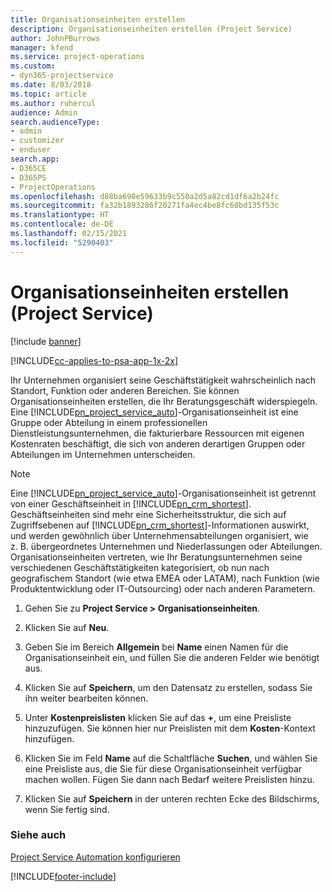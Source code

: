 ```yaml
---
title: Organisationseinheiten erstellen
description: Organisationseinheiten erstellen (Project Service)
author: JohnPBurrows
manager: kfend
ms.service: project-operations
ms.custom:
- dyn365-projectservice
ms.date: 8/03/2018
ms.topic: article
ms.author: ruhercul
audience: Admin
search.audienceType:
- admin
- customizer
- enduser
search.app:
- D365CE
- D365PS
- ProjectOperations
ms.openlocfilehash: d88ba698e59633b9c550a2d5a82cd1df6a2b24fc
ms.sourcegitcommit: fa32b1893286f20271fa4ec4be8fc68bd135f53c
ms.translationtype: HT
ms.contentlocale: de-DE
ms.lasthandoff: 02/15/2021
ms.locfileid: "5290403"
---
```

# <a name="create-organizational-units-project-service"></a>Organisationseinheiten erstellen (Project Service)

[!include [banner](../includes/psa-now-project-operations.md)]

[!INCLUDE[cc-applies-to-psa-app-1x-2x](../includes/cc-applies-to-psa-app-1x-2x.md)]

Ihr Unternehmen organisiert seine Geschäftstätigkeit wahrscheinlich nach Standort, Funktion oder anderen Bereichen. Sie können Organisationseinheiten erstellen, die Ihr Beratungsgeschäft widerspiegeln. Eine [!INCLUDE[pn_project_service_auto](../includes/pn-project-service-auto.md)]-Organisationseinheit ist eine Gruppe oder Abteilung in einem professionellen Dienstleistungsunternehmen, die fakturierbare Ressourcen mit eigenen Kostenraten beschäftigt, die sich von anderen derartigen Gruppen oder Abteilungen im Unternehmen unterscheiden.  
  
> [!NOTE]
>  Eine [!INCLUDE[pn_project_service_auto](../includes/pn-project-service-auto.md)]-Organisationseinheit ist getrennt von einer Geschäftseinheit in [!INCLUDE[pn_crm_shortest](../includes/pn-crm-shortest.md)]. Geschäftseinheiten sind mehr eine Sicherheitsstruktur, die sich auf Zugriffsebenen auf [!INCLUDE[pn_crm_shortest](../includes/pn-crm-shortest.md)]-Informationen auswirkt, und werden gewöhnlich über Unternehmensabteilungen organisiert, wie z. B. übergeordnetes Unternehmen und Niederlassungen oder Abteilungen. Organisationseinheiten vertreten, wie Ihr Beratungsunternehmen seine verschiedenen Geschäftstätigkeiten kategorisiert, ob nun nach geografischem Standort (wie etwa EMEA oder LATAM), nach Funktion (wie Produktentwicklung oder IT-Outsourcing) oder nach anderen Parametern.  
  
1.  Gehen Sie zu **Project Service > Organisationseinheiten**.  
  
2.  Klicken Sie auf **Neu**.  
  
3.  Geben Sie im Bereich **Allgemein** bei **Name** einen Namen für die Organisationseinheit ein, und füllen Sie die anderen Felder wie benötigt aus.  
  
4.  Klicken Sie auf **Speichern**, um den Datensatz zu erstellen, sodass Sie ihn weiter bearbeiten können.  
  
5.  Unter **Kostenpreislisten** klicken Sie auf das **+**, um eine Preisliste hinzuzufügen. Sie können hier nur Preislisten mit dem **Kosten**-Kontext hinzufügen.  
  
6.  Klicken Sie im Feld **Name** auf die Schaltfläche **Suchen**, und wählen Sie eine Preisliste aus, die Sie für diese Organisationseinheit verfügbar machen wollen. Fügen Sie dann nach Bedarf weitere Preislisten hinzu.  
  
7.  Klicken Sie auf **Speichern** in der unteren rechten Ecke des Bildschirms, wenn Sie fertig sind.  
  
### <a name="see-also"></a>Siehe auch  
 [Project Service Automation konfigurieren](../psa/configure.md)


[!INCLUDE[footer-include](../includes/footer-banner.md)]